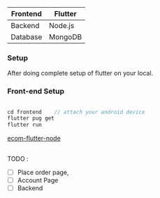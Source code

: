 | Frontend | Flutter  |
| --- | --- |
| Backend  | Node.js |
| Database | MongoDB |

### Setup

After doing complete setup of flutter on your local. 

### Front-end Setup


```cpp

cd frontend    // attach your android device 
flutter pug get 
flutter run 

```

[ecom-flutter-node](https://mousy-college-2e8.notion.site/ecom-flutter-node-9968570d29d74a018ea92356b18b6178)

##

TODO : 

- [ ]  Place order page,
- [ ]  Account Page
- [ ]  Backend

